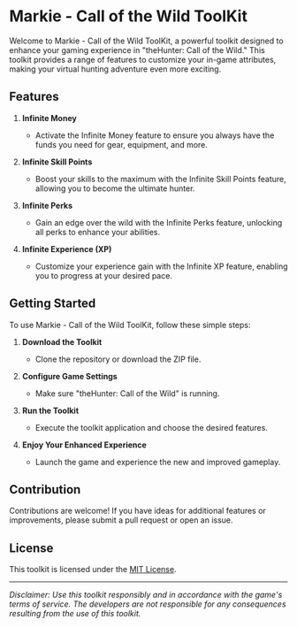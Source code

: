 # Markie - Call of the Wild ToolKit

Welcome to Markie - Call of the Wild ToolKit, a powerful toolkit designed to enhance your gaming experience in "theHunter: Call of the Wild." This toolkit provides a range of features to customize your in-game attributes, making your virtual hunting adventure even more exciting.

## Features

1. **Infinite Money**
   - Activate the Infinite Money feature to ensure you always have the funds you need for gear, equipment, and more.

2. **Infinite Skill Points**
   - Boost your skills to the maximum with the Infinite Skill Points feature, allowing you to become the ultimate hunter.

3. **Infinite Perks**
   - Gain an edge over the wild with the Infinite Perks feature, unlocking all perks to enhance your abilities.

4. **Infinite Experience (XP)**
   - Customize your experience gain with the Infinite XP feature, enabling you to progress at your desired pace.

## Getting Started

To use Markie - Call of the Wild ToolKit, follow these simple steps:

1. **Download the Toolkit**
   - Clone the repository or download the ZIP file.

2. **Configure Game Settings**
   - Make sure "theHunter: Call of the Wild" is running.

3. **Run the Toolkit**
   - Execute the toolkit application and choose the desired features.

4. **Enjoy Your Enhanced Experience**
   - Launch the game and experience the new and improved gameplay.

## Contribution

Contributions are welcome! If you have ideas for additional features or improvements, please submit a pull request or open an issue.

## License

This toolkit is licensed under the [MIT License](LICENSE.md).

---

*Disclaimer: Use this toolkit responsibly and in accordance with the game's terms of service. The developers are not responsible for any consequences resulting from the use of this toolkit.*
